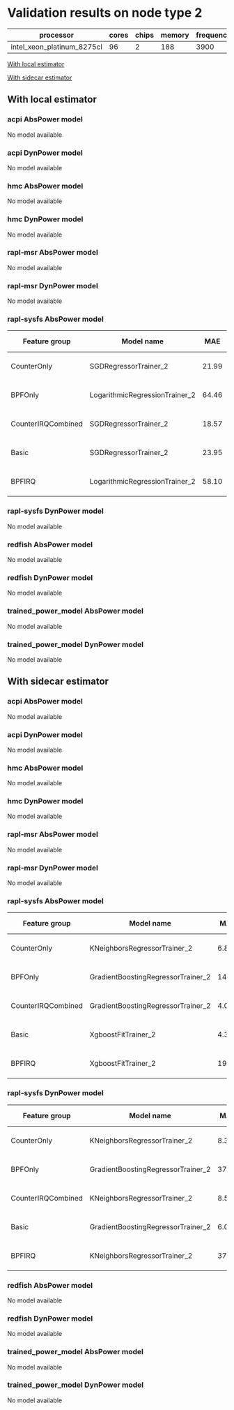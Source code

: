 # Validation results on node type 2

| processor | cores | chips | memory | frequency |
| --- | --- | --- | --- | --- |
| intel_xeon_platinum_8275cl | 96 | 2 | 188 | 3900 |

[With local estimator](#with-local-estimator)

[With sidecar estimator](#with-sidecar-estimator)

## With local estimator

### acpi AbsPower model

No model available

### acpi DynPower model

No model available

### hmc AbsPower model

No model available

### hmc DynPower model

No model available

### rapl-msr AbsPower model

No model available

### rapl-msr DynPower model

No model available

### rapl-sysfs AbsPower model

| Feature group | Model name | MAE | MAPE (%) | URL |
| --- | --- | --- | --- | --- |
| CounterOnly | SGDRegressorTrainer_2 | 21.99 | 4.0 | https://raw.githubusercontent.com/sustainable-computing-io/kepler-model-db/main/models/v0.7/ec2-0.7.11/rapl-sysfs/AbsPower/CounterOnly/SGDRegressorTrainer_2.json |
| BPFOnly | LogarithmicRegressionTrainer_2 | 64.46 | 20.0 | https://raw.githubusercontent.com/sustainable-computing-io/kepler-model-db/main/models/v0.7/ec2-0.7.11/rapl-sysfs/AbsPower/BPFOnly/LogarithmicRegressionTrainer_2.json |
| CounterIRQCombined | SGDRegressorTrainer_2 | 18.57 | 3.9 | https://raw.githubusercontent.com/sustainable-computing-io/kepler-model-db/main/models/v0.7/ec2-0.7.11/rapl-sysfs/AbsPower/CounterIRQCombined/SGDRegressorTrainer_2.json |
| Basic | SGDRegressorTrainer_2 | 23.95 | 4.3 | https://raw.githubusercontent.com/sustainable-computing-io/kepler-model-db/main/models/v0.7/ec2-0.7.11/rapl-sysfs/AbsPower/Basic/SGDRegressorTrainer_2.json |
| BPFIRQ | LogarithmicRegressionTrainer_2 | 58.10 | 15.9 | https://raw.githubusercontent.com/sustainable-computing-io/kepler-model-db/main/models/v0.7/ec2-0.7.11/rapl-sysfs/AbsPower/BPFIRQ/LogarithmicRegressionTrainer_2.json |
### rapl-sysfs DynPower model

No model available

### redfish AbsPower model

No model available

### redfish DynPower model

No model available

### trained_power_model AbsPower model

No model available

### trained_power_model DynPower model

No model available

## With sidecar estimator

### acpi AbsPower model

No model available

### acpi DynPower model

No model available

### hmc AbsPower model

No model available

### hmc DynPower model

No model available

### rapl-msr AbsPower model

No model available

### rapl-msr DynPower model

No model available

### rapl-sysfs AbsPower model

| Feature group | Model name | MAE | MAPE (%) | URL |
| --- | --- | --- | --- | --- |
| CounterOnly | KNeighborsRegressorTrainer_2 | 6.88 | 2.7 | https://raw.githubusercontent.com/sustainable-computing-io/kepler-model-db/main/models/v0.7/ec2-0.7.11/rapl-sysfs/AbsPower/CounterOnly/KNeighborsRegressorTrainer_2.zip |
| BPFOnly | GradientBoostingRegressorTrainer_2 | 14.83 | 2.4 | https://raw.githubusercontent.com/sustainable-computing-io/kepler-model-db/main/models/v0.7/ec2-0.7.11/rapl-sysfs/AbsPower/BPFOnly/GradientBoostingRegressorTrainer_2.zip |
| CounterIRQCombined | GradientBoostingRegressorTrainer_2 | 4.01 | 1.5 | https://raw.githubusercontent.com/sustainable-computing-io/kepler-model-db/main/models/v0.7/ec2-0.7.11/rapl-sysfs/AbsPower/CounterIRQCombined/GradientBoostingRegressorTrainer_2.zip |
| Basic | XgboostFitTrainer_2 | 4.35 | 1.1 | https://raw.githubusercontent.com/sustainable-computing-io/kepler-model-db/main/models/v0.7/ec2-0.7.11/rapl-sysfs/AbsPower/Basic/XgboostFitTrainer_2.zip |
| BPFIRQ | XgboostFitTrainer_2 | 19.82 | 5.3 | https://raw.githubusercontent.com/sustainable-computing-io/kepler-model-db/main/models/v0.7/ec2-0.7.11/rapl-sysfs/AbsPower/BPFIRQ/XgboostFitTrainer_2.zip |
### rapl-sysfs DynPower model

| Feature group | Model name | MAE | MAPE (%) | URL |
| --- | --- | --- | --- | --- |
| CounterOnly | KNeighborsRegressorTrainer_2 | 8.38 | 17.1 | https://raw.githubusercontent.com/sustainable-computing-io/kepler-model-db/main/models/v0.7/ec2-0.7.11/rapl-sysfs/DynPower/CounterOnly/KNeighborsRegressorTrainer_2.zip |
| BPFOnly | GradientBoostingRegressorTrainer_2 | 37.26 | 15.1 | https://raw.githubusercontent.com/sustainable-computing-io/kepler-model-db/main/models/v0.7/ec2-0.7.11/rapl-sysfs/DynPower/BPFOnly/GradientBoostingRegressorTrainer_2.zip |
| CounterIRQCombined | KNeighborsRegressorTrainer_2 | 8.59 | 17.7 | https://raw.githubusercontent.com/sustainable-computing-io/kepler-model-db/main/models/v0.7/ec2-0.7.11/rapl-sysfs/DynPower/CounterIRQCombined/KNeighborsRegressorTrainer_2.zip |
| Basic | GradientBoostingRegressorTrainer_2 | 6.05 | 70.9 | https://raw.githubusercontent.com/sustainable-computing-io/kepler-model-db/main/models/v0.7/ec2-0.7.11/rapl-sysfs/DynPower/Basic/GradientBoostingRegressorTrainer_2.zip |
| BPFIRQ | KNeighborsRegressorTrainer_2 | 37.55 | 16.7 | https://raw.githubusercontent.com/sustainable-computing-io/kepler-model-db/main/models/v0.7/ec2-0.7.11/rapl-sysfs/DynPower/BPFIRQ/KNeighborsRegressorTrainer_2.zip |
### redfish AbsPower model

No model available

### redfish DynPower model

No model available

### trained_power_model AbsPower model

No model available

### trained_power_model DynPower model

No model available

